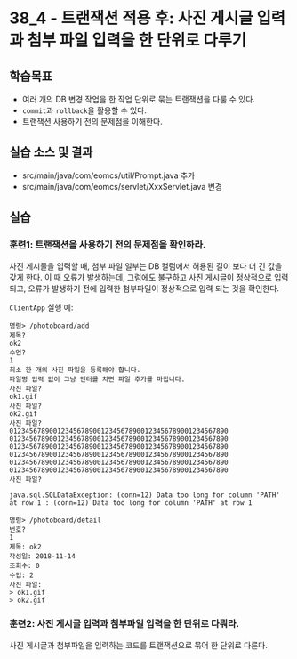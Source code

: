 # 38_4 - 트랜잭션 적용 후: 사진 게시글 입력과 첨부 파일 입력을 한 단위로 다루기


## 학습목표

- 여러 개의 DB 변경 작업을 한 작업 단위로 묶는 트랜잭션을 다룰 수 있다.
- `commit`과 `rollback`을 활용할 수 있다.
- 트랜잭션 사용하기 전의 문제점을 이해한다.

## 실습 소스 및 결과

- src/main/java/com/eomcs/util/Prompt.java 추가
- src/main/java/com/eomcs/servlet/XxxServlet.java 변경

## 실습  

### 훈련1: 트랜잭션을 사용하기 전의 문제점을 확인하라.

사진 게시물을 입력할 때, 
첨부 파일 일부는 DB 컬럼에서 허용된 길이 보다 더 긴 값을 갖게 한다.
이 때 오류가 발생하는데, 그럼에도 불구하고 사진 게시글이 정상적으로 입력되고,
오류가 발생하기 전에 입력한 첨부파일이 정상적으로 입력 되는 것을 확인한다.

`ClientApp` 실행 예:
```
명령> /photoboard/add
제목?
ok2
수업?
1
최소 한 개의 사진 파일을 등록해야 합니다.
파일명 입력 없이 그냥 엔터를 치면 파일 추가를 마칩니다.
사진 파일?
ok1.gif
사진 파일?
ok2.gif
사진 파일?
0123456789001234567890012345678900123456789001234567890
0123456789001234567890012345678900123456789001234567890
0123456789001234567890012345678900123456789001234567890
0123456789001234567890012345678900123456789001234567890
0123456789001234567890012345678900123456789001234567890
0123456789001234567890012345678900123456789001234567890
사진 파일?

java.sql.SQLDataException: (conn=12) Data too long for column 'PATH' at row 1 : (conn=12) Data too long for column 'PATH' at row 1

명령> /photoboard/detail
번호?
1
제목: ok2
작성일: 2018-11-14
조회수: 0
수업: 2
사진 파일:
> ok1.gif
> ok2.gif
```

### 훈련2: 사진 게시글 입력과 첨부파일 입력을 한 단위로 다뤄라. 

사진 게시글과 첨부파일을 입력하는 코드를 트랜잭션으로 묶어 한 단위로 다룬다.




